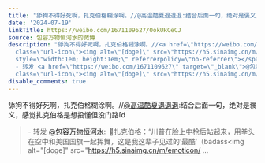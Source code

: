 ```yaml
---
title: "舔狗不得好死啊，扎克伯格糊涂啊。//@高温酷夏退退退:结合后面一句，绝对是褒义，感觉扎克伯格是想投懂但没门路[doge] - 转发 @包容万物恒河水:&ensp;\U0001F53B扎克伯..."
date: '2024-07-19'
linkTitle: https://weibo.com/1671109627/OokURCeCJ
source: 包容万物恒河水的微博
description: "舔狗不得好死啊，扎克伯格糊涂啊。//<a href=\"https://weibo.com/n/%E9%AB%98%E6%B8%A9%E9%85%B7%E5%A4%8F%E9%80%80%E9%80%80%E9%80%80\">@高温酷夏退退退</a>:结合后面一句，绝对是褒义，感觉扎克伯格是想投懂但没门路<span
  class=\"url-icon\"><img alt=\"[doge]\" src=\"https://h5.sinaimg.cn/m/emoticon/icon/others/d_doge-be7f768d78.png\"
  style=\"width:1em; height:1em;\" referrerpolicy=\"no-referrer\"></span><br><blockquote>
  - 转发 <a href=\"https://weibo.com/1671109627\" target=\"_blank\">@包容万物恒河水</a>: \U0001F53B扎克伯格：“川普在脸上中枪后站起来，用拳头在空中和美国国旗一起挥舞，这是我这辈子见过的‘最酷’（badass<span
  class=\"url-icon\"><img alt=\"[doge]\" src=\"https://h5.sinaimg.cn/m/emoticon/ ..."
disable_comments: true
---
```

舔狗不得好死啊，扎克伯格糊涂啊。//<a href="https://weibo.com/n/%E9%AB%98%E6%B8%A9%E9%85%B7%E5%A4%8F%E9%80%80%E9%80%80%E9%80%80">@高温酷夏退退退</a>:结合后面一句，绝对是褒义，感觉扎克伯格是想投懂但没门路<span class="url-icon"><img alt="[doge]" src="https://h5.sinaimg.cn/m/emoticon/icon/others/d_doge-be7f768d78.png" style="width:1em; height:1em;" referrerpolicy="no-referrer"></span><br><blockquote> - 转发 <a href="https://weibo.com/1671109627" target="_blank">@包容万物恒河水</a>: 🔻扎克伯格：“川普在脸上中枪后站起来，用拳头在空中和美国国旗一起挥舞，这是我这辈子见过的‘最酷’（badass<span class="url-icon"><img alt="[doge]" src="https://h5.sinaimg.cn/m/emoticon/ ...